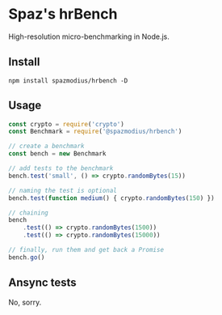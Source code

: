# Spaz's hrBench

High-resolution micro-benchmarking in Node.js.

## Install
`npm install spazmodius/hrbench -D`

## Usage

```js
const crypto = require('crypto')
const Benchmark = require('@spazmodius/hrbench')

// create a benchmark
const bench = new Benchmark

// add tests to the benchmark
bench.test('small', () => crypto.randomBytes(15))

// naming the test is optional
bench.test(function medium() { crypto.randomBytes(150) })

// chaining
bench
	.test(() => crypto.randomBytes(1500))
	.test(() => crypto.randomBytes(15000))

// finally, run them and get back a Promise
bench.go()
```

## Ansync tests

No, sorry.